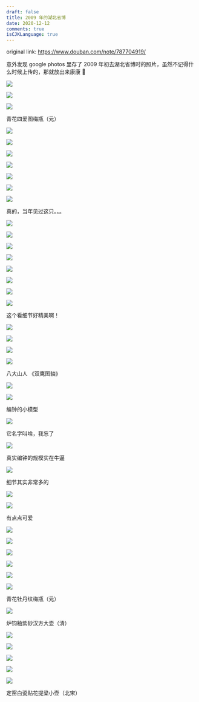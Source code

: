 ```yaml
---
draft: false
title: 2009 年的湖北省博
date: 2020-12-12
comments: true
isCJKLanguage: true
---
```


original link: https://www.douban.com/note/787704919/

意外发现 google photos 里存了 2009 年初去湖北省博时的照片，虽然不记得什么时候上传的，那就放出来康康 🌚

![](../../assets/images/2009-hubei-museum/p78300599.jpg)

![](../../assets/images/2009-hubei-museum/p78300607.jpg)

![](../../assets/images/2009-hubei-museum/p78300609.jpg)

青花四爱图梅瓶（元）

![](../../assets/images/2009-hubei-museum/p78300634.jpg)

![](../../assets/images/2009-hubei-museum/p78300643.jpg)

![](../../assets/images/2009-hubei-museum/p78300651.jpg)

![](../../assets/images/2009-hubei-museum/p78300660.jpg)

![](../../assets/images/2009-hubei-museum/p78300662.jpg)

![](../../assets/images/2009-hubei-museum/p78300666.jpg)

![](../../assets/images/2009-hubei-museum/p78300667.jpg)

真的，当年见过这只。。。

![](../../assets/images/2009-hubei-museum/p78300670.jpg)

![](../../assets/images/2009-hubei-museum/p78300672.jpg)

![](../../assets/images/2009-hubei-museum/p78300675.jpg)

![](../../assets/images/2009-hubei-museum/p78300677.jpg)

![](../../assets/images/2009-hubei-museum/p78300692.jpg)

![](../../assets/images/2009-hubei-museum/p78300711.jpg)

![](../../assets/images/2009-hubei-museum/p78300723.jpg)

![](../../assets/images/2009-hubei-museum/p78300734.jpg)

这个看细节好精美啊！

![](../../assets/images/2009-hubei-museum/p78300745.jpg)

![](../../assets/images/2009-hubei-museum/p78300771.jpg)

![](../../assets/images/2009-hubei-museum/p78300779.jpg)

![](../../assets/images/2009-hubei-museum/p78300812.jpg)

八大山人 《双鹰图轴》

![](../../assets/images/2009-hubei-museum/p78300872.jpg)

![](../../assets/images/2009-hubei-museum/p78300884.jpg)

编钟的小模型

![](../../assets/images/2009-hubei-museum/p78300887.jpg)

它名字叫啥，我忘了

![](../../assets/images/2009-hubei-museum/p78300891.jpg)

真实编钟的规模实在牛逼

![](../../assets/images/2009-hubei-museum/p78300893.jpg)

细节其实非常多的

![](../../assets/images/2009-hubei-museum/p78300906.jpg)

![](../../assets/images/2009-hubei-museum/p78301049.jpg)

有点点可爱

![](../../assets/images/2009-hubei-museum/p78301064.jpg)

![](../../assets/images/2009-hubei-museum/p78301070.jpg)

![](../../assets/images/2009-hubei-museum/p78301085.jpg)

![](../../assets/images/2009-hubei-museum/p78301090.jpg)

![](../../assets/images/2009-hubei-museum/p78301108.jpg)

![](../../assets/images/2009-hubei-museum/p78301116.jpg)

青花牡丹纹梅瓶（元）

![](../../assets/images/2009-hubei-museum/p78301123.jpg)

炉钧釉紫砂汉方大壶（清）

![](../../assets/images/2009-hubei-museum/p78301151.jpg)

![](../../assets/images/2009-hubei-museum/p78301153.jpg)

![](../../assets/images/2009-hubei-museum/p78301155.jpg)

![](../../assets/images/2009-hubei-museum/p78301157.jpg)

![](../../assets/images/2009-hubei-museum/p78301190.jpg)

定窑白瓷贴花提梁小壶（北宋）
